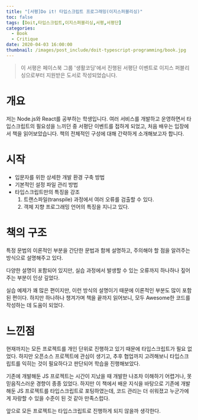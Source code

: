```yaml
---
title: "[서평]Do it! 타입스크립트 프로그래밍(이지스퍼블리싱)"
toc: false
tags: [Doit,타입스크립트,이지스퍼블리싱,서평,서평단]
categories:
  - Book
  - Critique
date: 2020-04-03 16:00:00
thumbnail: /images/post_include/doit-typescript-programming/book.jpg
---
```

>이 서평은 페이스북 그룹 '생활코딩'에서 진행된 서평단 이벤트로 이지스 퍼블리싱으로부터 지원받은 도서로 작성되었습니다.

# 개요
저는 Node.js와 React를 공부하는 학생입니다. 여러 서비스를 개발하고 운영하면서 타입스크립트의 필요성을 느끼던 중 서평단 이벤트를 접하게 되었고, 처음 배우는 입장에서 책을 읽어보았습니다. 책의 전체적인 구성에 대해 간략하게 소개해보고자 합니다.

# 시작
* 입문자를 위한 상세한 개발 환경 구축 방법
* 기본적인 설정 파일 관리 방법
* 타입스크립트만의 특징을 강조
    1. 트랜스파일(transpile) 과정에서 여러 오류를 검출할 수 있다.
    2. 객체 지향 프로그래밍 언어의 특징을 지니고 있다.

# 책의 구조
특정 문법의 이론적인 부분을 간단한 문법과 함께 설명하고, 주의해야 할 점을 알려주는 방식으로 설명해주고 있다.

다양한 설명이 포함되어 있지만, 실습 과정에서 발생할 수 있는 오류까지 하나하나 짚어주는 부분이 인상 깊었다.

실습 예제가 꽤 많은 편이지만, 이런 방식의 설명이기 때문에 이론적인 부분도 많이 포함된 편이다. 하지만 하나하나 챙겨가며 책을 끝까지 읽어보니, 모두 Awesome한 코드를 작성하는 데 도움이 되었다.

# 느낀점
현재까지는 모든 프로젝트를 개인 단위로 진행하고 있기 때문에 타입스크립트가 필요 없었다. 하지만 오픈소스 프로젝트에 관심이 생기고, 추후 협업까지 고려해보니 타입스크립트를 익히는 것이 필요하다고 판단되어 학습을 진행해보았다.

기존에 개발해둔 JS 프로젝트는 시간이 지났을 때 개발한 나조차 이해하기 어렵거나, 못 믿음직스러운 경향이 종종 있었다. 하지만 이 책에서 배운 지식을 바탕으로 기존에 개발해둔 JS 프로젝트를 타입스크립트로 포팅하였는데, 코드 관리는 더 쉬워졌고 누군가에게 자랑할 수 있을 수준이 된 것 같아 만족스럽다.

앞으로 모든 프로젝트는 타입스크립트로 진행하게 되지 않을까 생각한다.